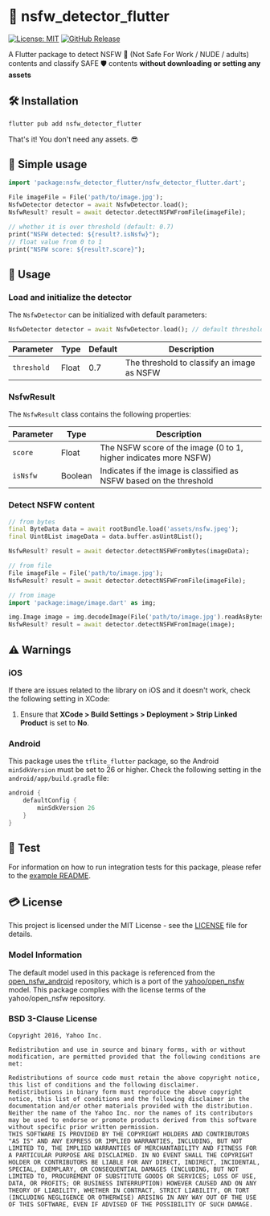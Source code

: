 # 🙈 nsfw_detector_flutter

[![License: MIT](https://img.shields.io/badge/License-MIT-yellow.svg)](https://opensource.org/licenses/MIT)
[![GitHub Release](https://img.shields.io/github/release/hoyaaaa/nsfw_detector_flutter.svg?style=flat)]()

A Flutter package to detect NSFW 🔞 (Not Safe For Work / NUDE / adults) contents and classify SAFE 🛡️ contents __without downloading or setting any assets__

## 🛠️ Installation

```sh
flutter pub add nsfw_detector_flutter
```

That's it! You don't need any assets. 😎

## 🏃 Simple usage

```dart
import 'package:nsfw_detector_flutter/nsfw_detector_flutter.dart';

File imageFile = File('path/to/image.jpg');
NsfwDetector detector = await NsfwDetector.load();
NsfwResult? result = await detector.detectNSFWFromFile(imageFile);

// whether it is over threshold (default: 0.7)
print("NSFW detected: ${result?.isNsfw}");
// float value from 0 to 1
print("NSFW score: ${result?.score}");
```

## 📙 Usage

### Load and initialize the detector

The `NsfwDetector` can be initialized with default parameters:

```dart
NsfwDetector detector = await NsfwDetector.load(); // default threshold: 0.7
```

| Parameter     | Type    | Default | Description                                                   |
|---------------|---------|---------|---------------------------------------------------------------|
| `threshold`   | Float   | 0.7     | The threshold to classify an image as NSFW                    |                              |

### NsfwResult

The `NsfwResult` class contains the following properties:

| Parameter     | Type    | Description                                                   |
|---------------|-------- |---------------------------------------------------------------|
| `score`       | Float   | The NSFW score of the image (0 to 1, higher indicates more NSFW) |
| `isNsfw`      | Boolean | Indicates if the image is classified as NSFW based on the threshold |

### Detect NSFW content

```dart
// from bytes
final ByteData data = await rootBundle.load('assets/nsfw.jpeg');
final Uint8List imageData = data.buffer.asUint8List();

NsfwResult? result = await detector.detectNSFWFromBytes(imageData);

// from file
File imageFile = File('path/to/image.jpg');
NsfwResult? result = await detector.detectNSFWFromFile(imageFile);

// from image
import 'package:image/image.dart' as img;

img.Image image = img.decodeImage(File('path/to/image.jpg').readAsBytesSync())!;
NsfwResult? result = await detector.detectNSFWFromImage(image);
```

## ⚠️ Warnings

### iOS

If there are issues related to the library on iOS and it doesn't work, check the following setting in XCode:

1. Ensure that **XCode > Build Settings > Deployment > Strip Linked Product** is set to **No**.

### Android

This package uses the `tflite_flutter` package, so the Android `minSdkVersion` must be set to 26 or higher. Check the following setting in the `android/app/build.gradle` file:

```gradle
android {
    defaultConfig {
        minSdkVersion 26
    }
}
```

## 🧪 Test

For information on how to run integration tests for this package, please refer to the [example README](example/README.md).

## 💳 License

This project is licensed under the MIT License - see the [LICENSE](LICENSE) file for details.

### Model Information

The default model used in this package is referenced from the [open_nsfw_android](https://github.com/devzwy/open_nsfw_android) repository, which is a port of the [yahoo/open_nsfw](https://github.com/yahoo/open_nsfw) model. This package complies with the license terms of the yahoo/open_nsfw repository.

### BSD 3-Clause License

```
Copyright 2016, Yahoo Inc.

Redistribution and use in source and binary forms, with or without modification, are permitted provided that the following conditions are met:

Redistributions of source code must retain the above copyright notice, this list of conditions and the following disclaimer.
Redistributions in binary form must reproduce the above copyright notice, this list of conditions and the following disclaimer in the documentation and/or other materials provided with the distribution.
Neither the name of the Yahoo Inc. nor the names of its contributors may be used to endorse or promote products derived from this software without specific prior written permission.
THIS SOFTWARE IS PROVIDED BY THE COPYRIGHT HOLDERS AND CONTRIBUTORS "AS IS" AND ANY EXPRESS OR IMPLIED WARRANTIES, INCLUDING, BUT NOT LIMITED TO, THE IMPLIED WARRANTIES OF MERCHANTABILITY AND FITNESS FOR A PARTICULAR PURPOSE ARE DISCLAIMED. IN NO EVENT SHALL THE COPYRIGHT HOLDER OR CONTRIBUTORS BE LIABLE FOR ANY DIRECT, INDIRECT, INCIDENTAL, SPECIAL, EXEMPLARY, OR CONSEQUENTIAL DAMAGES (INCLUDING, BUT NOT LIMITED TO, PROCUREMENT OF SUBSTITUTE GOODS OR SERVICES; LOSS OF USE, DATA, OR PROFITS; OR BUSINESS INTERRUPTION) HOWEVER CAUSED AND ON ANY THEORY OF LIABILITY, WHETHER IN CONTRACT, STRICT LIABILITY, OR TORT (INCLUDING NEGLIGENCE OR OTHERWISE) ARISING IN ANY WAY OUT OF THE USE OF THIS SOFTWARE, EVEN IF ADVISED OF THE POSSIBILITY OF SUCH DAMAGE.
```
